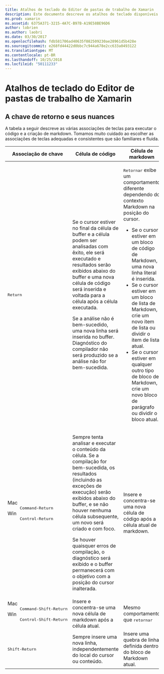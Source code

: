 ```yaml
---
title: Atalhos de teclado do Editor de pastas de trabalho de Xamarin
description: Este documento descreve os atalhos de teclado disponíveis para uso no editor de pastas de trabalho do Xamarin. Em particular, ele examina a tecla Return é usada de várias maneiras.
ms.prod: xamarin
ms.assetid: 6375A371-3215-4A7C-B97B-A19E58BE96D6
author: lobrien
ms.author: laobri
ms.date: 03/30/2017
ms.openlocfilehash: fdb581706ad40635f082509230ae28961d5b428e
ms.sourcegitcommit: e268fd44422d0bbc7c944a678e2cc633a0493122
ms.translationtype: MT
ms.contentlocale: pt-BR
ms.lasthandoff: 10/25/2018
ms.locfileid: "50111233"
---
```

# <a name="xamarin-workbooks-editor-keyboard-shortcuts"></a>Atalhos de teclado do Editor de pastas de trabalho de Xamarin

## <a name="the-return-key-and-its-nuances"></a>A chave de retorno e seus nuances

A tabela a seguir descreve as várias associações de teclas para executar o código e a criação de markdown. Tomamos muito cuidado ao escolher as associações de teclas adequadas e consistentes que são familiares e fluida.

|Associação de chave|Célula de código|Célula de markdown|
|--- |--- |--- |
|<kbd>Return</kbd>|<p>Se o cursor estiver no final da célula de buffer e a célula podem ser analisadas com êxito, ele será executado e resultados serão exibidos abaixo do buffer e uma nova célula de código será inserida e voltada para a célula após a célula executada.</p><p>Se a análise não é bem-sucedido, uma nova linha será inserida no buffer. Diagnóstico do compilador não será produzido se a análise não for bem-sucedida.</p>|<p><kbd>Retornar</kbd> exibe um comportamento diferente dependendo do contexto Markdown na posição do cursor.</p><ul><li>Se o cursor estiver em um bloco de código de Markdown, uma nova linha literal é inserida.</li><li>Se o cursor estiver em um bloco de lista de Markdown, crie um novo item de lista ou dividir o item de lista atual.</li><li>Se o cursor estiver em qualquer outro tipo de bloco de Markdown, crie um novo bloco de parágrafo ou dividir o bloco atual.</li></ul>|
|<dl><dt>Mac</dt><dd><kbd>Command‑Return</kbd></dd><dt>Win</dt><dd><kbd>Control‑Return</kbd></dd></dl>|<p>Sempre tenta analisar e executar o conteúdo da célula. Se a compilação for bem-sucedida, os resultados (incluindo as exceções de execução) serão exibidos abaixo do buffer, e se não houver nenhuma célula subsequente, um novo será criado e com foco.</p><p>Se houver quaisquer erros de compilação, o diagnóstico será exibido e o buffer permanecerá com o objetivo com a posição do cursor inalterada.</p>|Insere e concentra-se uma nova célula de código após a célula atual de markdown.|
|<dl><dt>Mac</dt><dd><kbd>Command‑Shift‑Return</kbd><dd><dt>Win</dt><dd><kbd>Control‑Shift‑Return</kbd></dd></dl>|Insere e concentra-se uma nova célula de markdown após a célula atual.|Mesmo comportamento que <kbd>retornar</kbd>|
|<kbd>Shift‑Return</kbd>|Sempre insere uma nova linha, independentemente do local do cursor ou conteúdo.|Insere uma quebra de linha definida dentro do bloco de Markdown atual.|
